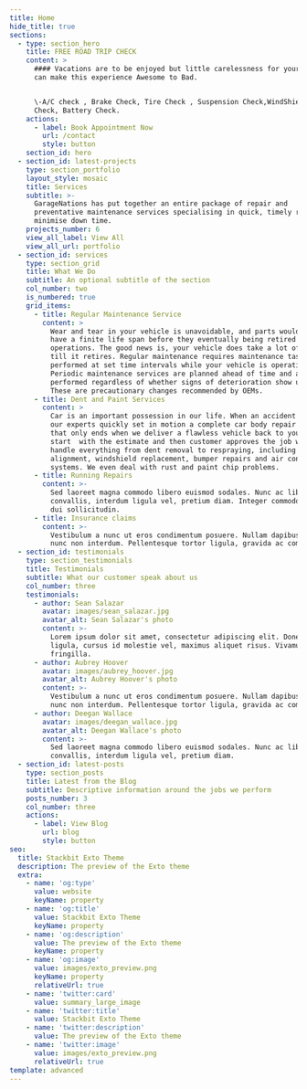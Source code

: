 ```yaml
---
title: Home
hide_title: true
sections:
  - type: section_hero
    title: FREE ROAD TRIP CHECK
    content: >
      #### Vacations are to be enjoyed but little carelessness for your vehicle
      can make this experience Awesome to Bad. 


      \-A/C check , Brake Check, Tire Check , Suspension Check,WindShield wiper
      Check, Battery Check.
    actions:
      - label: Book Appointment Now
        url: /contact
        style: button
    section_id: hero
  - section_id: latest-projects
    type: section_portfolio
    layout_style: mosaic
    title: Services
    subtitle: >-
      GarageNations has put together an entire package of repair and
      preventative maintenance services specialising in quick, timely repairs to
      minimise down time.
    projects_number: 6
    view_all_label: View All
    view_all_url: portfolio
  - section_id: services
    type: section_grid
    title: What We Do
    subtitle: An optional subtitle of the section
    col_number: two
    is_numbered: true
    grid_items:
      - title: Regular Maintenance Service
        content: >
          Wear and tear in your vehicle is unavoidable, and parts would usually
          have a finite life span before they eventually being retired from
          operations. The good news is, your vehicle does take a lot of time
          till it retires. Regular maintenance requires maintenance tasks to be
          performed at set time intervals while your vehicle is operational.
          Periodic maintenance services are planned ahead of time and are
          performed regardless of whether signs of deterioration show up or not.
          These are precautionary changes recommended by OEMs. 
      - title: Dent and Paint Services
        content: >
          Car is an important possession in our life. When an accident occurs,
          our experts quickly set in motion a complete car body repair services
          that only ends when we deliver a flawless vehicle back to you. It
          start  with the estimate and then customer approves the job work ,  we
          handle everything from dent removal to respraying, including wheel
          alignment, windshield replacement, bumper repairs and air conditioning
          systems. We even deal with rust and paint chip problems.
      - title: Running Repairs
        content: >-
          Sed laoreet magna commodo libero euismod sodales. Nunc ac libero
          convallis, interdum ligula vel, pretium diam. Integer commodo sem at
          dui sollicitudin.
      - title: Insurance claims
        content: >-
          Vestibulum a nunc ut eros condimentum posuere. Nullam dapibus quis
          nunc non interdum. Pellentesque tortor ligula, gravida ac commodo eu.
  - section_id: testimonials
    type: section_testimonials
    title: Testimonials
    subtitle: What our customer speak about us
    col_number: three
    testimonials:
      - author: Sean Salazar
        avatar: images/sean_salazar.jpg
        avatar_alt: Sean Salazar's photo
        content: >-
          Lorem ipsum dolor sit amet, consectetur adipiscing elit. Donec nisl
          ligula, cursus id molestie vel, maximus aliquet risus. Vivamus in nibh
          fringilla.
      - author: Aubrey Hoover
        avatar: images/aubrey_hoover.jpg
        avatar_alt: Aubrey Hoover's photo
        content: >-
          Vestibulum a nunc ut eros condimentum posuere. Nullam dapibus quis
          nunc non interdum. Pellentesque tortor ligula, gravida ac commodo eu.
      - author: Deegan Wallace
        avatar: images/deegan_wallace.jpg
        avatar_alt: Deegan Wallace's photo
        content: >-
          Sed laoreet magna commodo libero euismod sodales. Nunc ac libero
          convallis, interdum ligula vel, pretium diam.
  - section_id: latest-posts
    type: section_posts
    title: Latest from the Blog
    subtitle: Descriptive information around the jobs we perform
    posts_number: 3
    col_number: three
    actions:
      - label: View Blog
        url: blog
        style: button
seo:
  title: Stackbit Exto Theme
  description: The preview of the Exto theme
  extra:
    - name: 'og:type'
      value: website
      keyName: property
    - name: 'og:title'
      value: Stackbit Exto Theme
      keyName: property
    - name: 'og:description'
      value: The preview of the Exto theme
      keyName: property
    - name: 'og:image'
      value: images/exto_preview.png
      keyName: property
      relativeUrl: true
    - name: 'twitter:card'
      value: summary_large_image
    - name: 'twitter:title'
      value: Stackbit Exto Theme
    - name: 'twitter:description'
      value: The preview of the Exto theme
    - name: 'twitter:image'
      value: images/exto_preview.png
      relativeUrl: true
template: advanced
---
```

